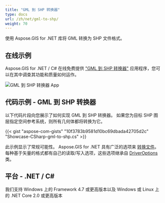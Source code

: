 ```yaml
---
title: "GML 到 SHP 转换器"
type: docs
url: /zh/net/gml-to-shp/
weight: 70
---
```


使用 Aspose.GIS for .NET 库将 GML 转换为 SHP 文件格式。

## **在线示例**

Aspose.GIS for .NET / C# 在线免费提供 ["GML 到 SHP 转换器"](https://products.aspose.app/gis/conversion/gml-to-shp) 应用程序，您可以在其中调查其功能和质量如何运作。

![GML 到 SHP 转换器 App](conversion.png)

## **代码示例 - GML 到 SHP 转换器**

以下代码片段向您展示了如何实现 GML 到 SHP 转换器。 如果您为目标 SHP 图层指定空间参考系统，则所有几何体都将转换为它。

{{< gist "aspose-com-gists" "10f3783b9581d10bc69dbada42705d2c" "Showcase-CSharp-gml-to-shp.cs" >}}

此示例显示了常规可能性。 Aspose.GIS for .NET 具有广泛的选项来 [转换文件](https://docs.aspose.com/gis/net/vector-layers/)。 每种基于矢量的格式都有自己的读取/写入选项，这些选项继承自 [DriverOptions](https://reference.aspose.com/gis/net/aspose.gis/driveroptions) 类。

## **平台 - .NET / C#**

我们支持 Windows 上的 Framework 4.7 或更高版本以及 Windows 或 Linux 上的 .NET Core 2.0 或更高版本
